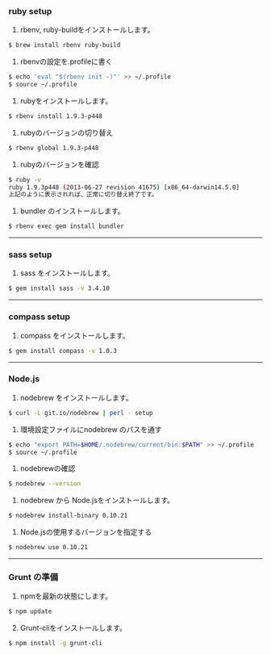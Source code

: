 ### ruby setup
1. rbenv, ruby-buildをインストールします。  
  ```sh
  $ brew install rbenv ruby-build
  ```
1. rbenvの設定を.profileに書く  
  ```sh
  $ echo 'eval "$(rbenv init -)"' >> ~/.profile
  $ source ~/.profile
  ```
1. rubyをインストールします。  
  ```sh
  $ rbenv install 1.9.3-p448
  ```
1. rubyのバージョンの切り替え  
  ```sh
  $ rbenv global 1.9.3-p448
  ```
1. rubyのバージョンを確認  
  ```sh
  $ ruby -v
  ruby 1.9.3p448 (2013-06-27 revision 41675) [x86_64-darwin14.5.0]
  上記のように表示されれば、正常に切り替え終了です。
  ```
1. bundler のインストールします。  
  ```sh
  $ rbenv exec gem install bundler
  ```

----

### sass setup
1. sass をインストールします。  
  ```sh
  $ gem install sass -v 3.4.10
  ```



----

### compass setup
1. compass をインストールします。  
  ```sh
  $ gem install compass -v 1.0.3
  ```

----

### Node.js
1. nodebrew をインストールします。  
  ```sh
  $ curl -L git.io/nodebrew | perl - setup
  ```
1. 環境設定ファイルにnodebrew のパスを通す  
  ```sh
  $ echo "export PATH=$HOME/.nodebrew/current/bin:$PATH" >> ~/.profile
  $ source ~/.profile
  ```
1. nodebrewの確認  
  ```sh
  $ nodebrew --version
  ```
1. nodebrew から Node.jsをインストールします。  
  ```sh
  $ nodebrew install-binary 0.10.21
  ```
1. Node.jsの使用するバージョンを指定する  
  ```sh
  $ nodebrew use 0.10.21
  ```

----

### Grunt の準備
1. npmを最新の状態にします。  
  ```sh
  $ npm update
  ```
2.	Grunt-cliをインストールします。   
  ```sh
  $ npm install -g grunt-cli
  ```  
